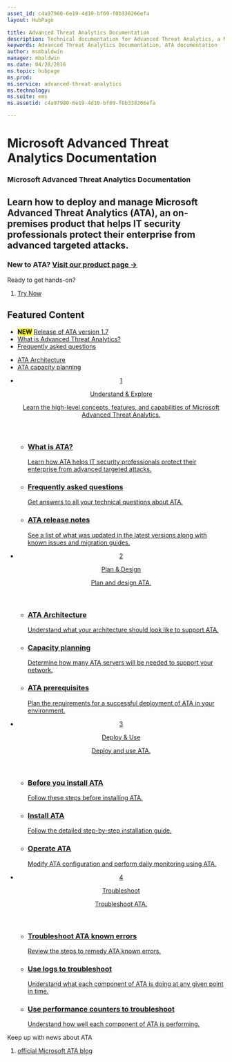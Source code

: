 ```yaml
---
asset_id: c4a97980-6e19-4d10-bf69-f0b338266efa
layout: HubPage

title: Advanced Threat Analytics Documentation
description: Technical documentation for Advanced Threat Analytics, a Microsoft security service.
keywords: Advanced Threat Analytics Documentation, ATA documentation
author: msmbaldwin
manager: mbaldwin
ms.date: 04/28/2016
ms.topic: hubpage
ms.prod:
ms.service: advanced-threat-analytics
ms.technology:
ms.suite: ems
ms.assetid: c4a97980-6e19-4d10-bf69-f0b338266efa

---
```

# Microsoft Advanced Threat Analytics Documentation
<article id="main">
    <section id="hero-content">
      <h1>Microsoft Advanced Threat Analytics Documentation</h1>
      <h2>Learn how to deploy and manage Microsoft Advanced Threat Analytics (ATA), an on-premises product that helps IT security professionals protect their enterprise from advanced targeted attacks.</h2>
      <h3>New to ATA? <a href="http://go.microsoft.com/fwlink/?LinkId=816859" target="_blank">Visit our product page &rarr;</a></h3>
    </section>
    <aside class="alert section-border">
      <p>Ready to get hands-on?</p>
      <ol class="action-list">
        <li><a href="https://www.microsoft.com/evalcenter/evaluate-microsoft-advanced-threat-analytics" target="_blank" class="button-bordered button-translucent">Try Now</a></li>
      </ol>
    </aside>
    <section id="featured" class="container">
      <h2 class="section-heading"><span class="icon icon-warning"></span> Featured Content</h2>
      <div class="features row">
        <ul class="column column-half">
          <li><mark><b>NEW</b></mark> <a href="/advanced-threat-analytics/understand-explore/whats-new-version-1.7">Release of ATA version 1.7</a></li>
          <li><a href="/advanced-threat-analytics/understand-explore/what-is-ata">What is Advanced Threat Analytics?</a></li>
          <li><a href="/advanced-threat-analytics/understand-explore/ata-technical-faq">Frequently asked questions</a></li>
        </ul>
        <ul class="column column-half">
          <li><a href="/advanced-threat-analytics/plan-design/ata-architecture">ATA Architecture</a></li>
          <li><a href="/advanced-threat-analytics/plan-design/ata-capacity-planning">ATA capacity planning</a></li>        </ul>
      </div>
    </section>
    <div id="journeys">
      <section class="container">
        <ul class="journeys-list">
          <li class="journey-step">
            <header class="journey-step-header row">
              <a href="/advanced-threat-analytics/understand-explore/what-is-ata">
                <div class="title column-third">
                  <span class="step-number">1</span>
                  <p>Understand &amp; Explore</p>
                </div>
                <p class="description column-two-thirds">Learn the high-level concepts, features, and capabilities of Microsoft Advanced Threat Analytics.
                </p>
              </a>
            </header>
            <section class="journey-step-elements content">
              <ul class="row">
                <li class="column-third">
                  <a href="/advanced-threat-analytics/understand-explore/what-is-ata">
                    <h3>What is ATA?</h3>
                    <p>Learn how ATA helps IT security professionals protect their enterprise from advanced targeted attacks.</p>
                  </a>
                </li>
                <li class="column-third">
                  <a href="/advanced-threat-analytics/understand-explore/ata-technical-faq">
                    <h3>Frequently asked questions</h3>
                    <p>Get answers to all your technical questions about ATA.</p>
                  </a>
                </li>
                <li class="column-third">
                  <a href="/advanced-threat-analytics/understand-explore/ata-release-notes">
                    <h3>ATA release notes</h3>
                    <p>See a list of what was updated in the latest versions along with known issues and migration guides.</p>
                  </a>
                </li>
              </ul>
            </section>
          </li>
          <li class="journey-step">
            <header class="journey-step-header row">
              <a href="/advanced-threat-analytics/plan-design/ata-architecture">
                <div class="title column-third">
                  <span class="step-number">2</span>
                  <p>Plan &amp; Design</p>
                </div>
                <p class="description column-two-thirds">Plan and design ATA.
                </p>
              </a>
            </header>
            <section class="journey-step-elements content">
              <ul class="row">
                <li class="column-third">
                  <a href="/advanced-threat-analytics/plan-design/ata-architecture">
                    <h3>ATA Architecture</h3>
                    <p>Understand what your architecture should look like to support ATA.</p>
                  </a>
                </li>
                <li class="column-third">
                  <a href="/advanced-threat-analytics/plan-design/ata-capacity-planning">
                    <h3>Capacity planning</h3>
                    <p>Determine how many ATA servers will be needed to support your network.</p>
                  </a>
                </li>
                <li class="column-third">
                  <a href="/advanced-threat-analytics/plan-design/ata-prerequisites">
                    <h3>ATA prerequisites</h3>
                    <p>Plan the requirements for a successful deployment of ATA in your environment.</p>
                  </a>
                </li>
              </ul>
            </section>
          </li>
          <li class="journey-step">
            <header class="journey-step-header row">
              <a href="/advanced-threat-analytics/deploy-use/preinstall-ata">
                <div class="title column-third">
                  <span class="step-number">3</span>
                  <p>Deploy &amp; Use</p>
                </div>
                <p class="description column-two-thirds">Deploy and use ATA.
                </p>
              </a>
            </header>
            <section class="journey-step-elements content">
              <ul class="row">
                <li class="column-third">
                  <a href="/advanced-threat-analytics/deploy-use/preinstall-ata">
                    <h3>Before you install ATA</h3>
                    <p>Follow these steps before installing ATA.</p>
                  </a>
                </li>
                <li class="column-third">
                  <a href="/advanced-threat-analytics/deploy-use/install-ata-step1">
                    <h3>Install ATA</h3>
                    <p>Follow the detailed step-by-step installation guide.</p>
                  </a>
                </li>
                <li class="column-third">
                  <a href="/advanced-threat-analytics/deploy-use/operate-ata">
                    <h3>Operate ATA</h3>
                    <p>Modify ATA configuration and perform daily monitoring using ATA.</p>
                  </a>
                </li>
            </section>
          </li>
          <li class="journey-step">
            <header class="journey-step-header row">
              <a href="/advanced-threat-analytics/troubleshoot/troubleshooting-ata-known-errors">
                <div class="title column-third">
                  <span class="step-number">4</span>
                  <p>Troubleshoot</p>
                </div>
                <p class="description column-two-thirds">Troubleshoot ATA.
                </p>
              </a>
            </header>
            <section class="journey-step-elements content">
              <ul class="row">
                <li class="column-third">
                  <a href="/advanced-threat-analytics/troubleshoot/troubleshooting-ata-known-errors">
                    <h3>Troubleshoot ATA known errors</h3>
                    <p>Review the steps to remedy ATA known errors.</p>
                  </a>
                </li>
                <li class="column-third">
                  <a href="/advanced-threat-analytics/troubleshoot/troubleshooting-ata-using-logs">
                    <h3>Use logs to troubleshoot</h3>
                    <p>Understand what each component of ATA is doing at any given point in time.</p>
                  </a>
                </li>
                <li class="column-third">
                  <a href="/advanced-threat-analytics/troubleshoot/troubleshooting-ata-using-perf-counters">
                    <h3>Use performance counters to troubleshoot</h3>
                    <p>Understand how well each component of ATA is performing.</p>
                  </a>
                </li>
              </ul>
            </section>
          </li>
        </ul>
      </section>
    </div>
    <aside class="alert alert-social">
      <p>Keep up with news about ATA</p>
      <ol class="action-list">
        <li><a href="http://blogs.technet.com/b/ata/" target="_blank" class="button-bordered button-translucent">official Microsoft ATA blog</a></li>
      </ol>
    </aside>
</article>
